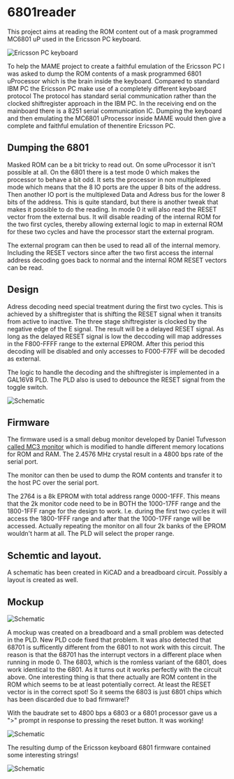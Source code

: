 # 6801reader
This project aims at reading the ROM content out of a mask programmed MC6801 uP used in the Ericsson PC keyboard.

![Ericsson PC keyboard](https://i.imgur.com/ak3YRvul.png)

To help the MAME project to create a faithful emulation of the Ericsson PC I was asked to dump the ROM contents of a mask programmed 
6801 uProcessor which is the brain inside the keyboard. Compared to standard IBM PC the Ericsson PC make use of a completely different keyboard protocol
The protocol has standard serial communication rather than the clocked shiftregister approach in the IBM PC. In the receiving end on the mainboard there is a 8251 
serial communication IC. Dumping the keyboard and then emulating the MC6801 uProcessor inside MAME would then give a complete and faithful emulation of 
thenentire Ericsson PC.

## Dumping the 6801
Masked ROM can be a bit tricky to read out. On some uProcessor it isn't possible at all. On the 6801 there is a test mode 0 which 
makes the processor to behave a bit odd. It sets  the processor in non multiplexed mode which means that the 8 IO ports are the upper 8 bits of the address.
Then another IO port is the multiplexed Data and Adress bus for the lower 8 bits of the address. This is quite standard, but there
is another tweak that makes it possible to do the reading. In mode 0 it will also read the RESET vector from the external bus. It will disable reading
of the internal ROM for the two first cycles, thereby allowing external logic to map in external ROM for these two cycles and have the 
processor start the external program.

The external program can then be used to read all of the internal memory. Including the RESET vectors since after the two first access the internal address decoding goes back to
normal and the internal ROM RESET vectors can be read.

## Design

Adress decoding need special treatment during the first two cycles. This is achieved by a shiftregister that is shifting the RESET
signal when it transits from active to inactive. The three stage shiftregister is clocked by the negative edge of the E signal.
The result will be a delayed RESET signal. As long as the delayed RESET signal is low the deccoding will map addresses in the F800-FFFF range to
the external EPROM. After this period this decoding will be disabled and only accesses to F000-F7FF will be decoded as external.


The logic to handle the decoding and the shiftregister is implemented in a GAL16V8 PLD. The PLD also is used to debounce the RESET 
signal from the toggle switch.

![Schematic](https://raw.githubusercontent.com/MattisLind/6801reader/master/hardware/mc6801reader/mc6801reader.jpg)

## Firmware

The firmware used is a small debug monitor developed by Daniel Tufvesson [called MC3 monitor](http://www.waveguide.se/?article=mc3-monitor-13) which is modified 
to handle different memory locations for ROM and RAM. The 2.4576 MHz crystal result in a 4800 bps rate of the serial port.

The monitor can then be used to dump the ROM contents and transfer it to the host PC over the serial port.

The 2764 is a 8k EPROM with total address range 0000-1FFF.
This means that the 2k monitor code need to be in BOTH the 1000-17FF range and the 1800-1FFF range for the design to work. I.e. during the first two cycles it will access the 1800-1FFF range and after that the 1000-17FF range will be accessed. Actually repeating the monitor on all four 2k banks of the EPROM wouldn't harm at all. The PLD will select the proper range.

## Schemtic and layout.

A schematic has been created in KiCAD and a breadboard circuit. Possibly a layout is created as well.

## Mockup 

![Schematic](https://i.imgur.com/UaBsxRY.jpg)

A mockup was created on a breadboard and a small problem was detected in the PLD. New PLD code fixed that problem. It was also detected that 68701 is sufficently different from the 6801 to not work with this circuit. The reason is that the 68701 has the interrupt vectors in a different place when running in mode 0. The 6803, which is the romless variant of the 6801, does work identical to the 6801. As it turns out it works perfectly with the circuit above. One interesting thing is that there actually are ROM content in the ROM which seems to be at least potentially correct. At least the RESET vector is in the correct spot! So it seems the 6803 is just 6801 chips which has been discarded due to bad firmware!? 

With the baudrate set to 4800 bps a 6803 or a 6801 processor gave us a ">" prompt in response to pressing the reset button. It was working! 

![Schematic](https://i.imgur.com/XhZINyW.jpg)

The resulting dump of the Ericsson keyboard 6801 firmware contained some interesting strings!

![Schematic](https://i.imgur.com/tkxOztM.jpg)



